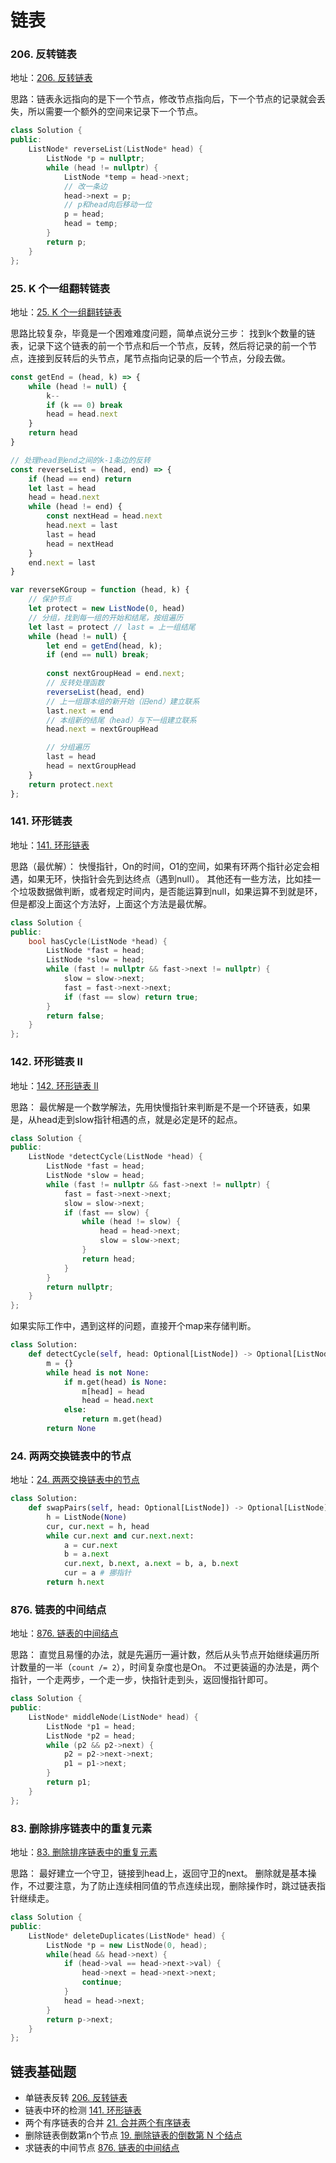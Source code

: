 # 链表

### 206. 反转链表
地址：[206. 反转链表](https://leetcode.cn/problems/reverse-linked-list/)

思路：链表永远指向的是下一个节点，修改节点指向后，下一个节点的记录就会丢失，所以需要一个额外的空间来记录下一个节点。
```c++
class Solution {
public:
    ListNode* reverseList(ListNode* head) {
        ListNode *p = nullptr;
        while (head != nullptr) {
            ListNode *temp = head->next;
            // 改一条边
            head->next = p;
            // p和head向后移动一位
            p = head;
            head = temp;
        }
        return p;
    }
};
```

### 25. K 个一组翻转链表
地址：[25. K 个一组翻转链表](https://leetcode.cn/problems/reverse-nodes-in-k-group/)

思路比较复杂，毕竟是一个困难难度问题，简单点说分三步：
找到k个数量的链表，记录下这个链表的前一个节点和后一个节点，反转，然后将记录的前一个节点，连接到反转后的头节点，尾节点指向记录的后一个节点，分段去做。

```js
const getEnd = (head, k) => {
    while (head != null) {
        k--
        if (k == 0) break
        head = head.next
    }
    return head
}

// 处理head到end之间的k-1条边的反转
const reverseList = (head, end) => {
    if (head == end) return
    let last = head
    head = head.next
    while (head != end) {
        const nextHead = head.next
        head.next = last
        last = head
        head = nextHead
    }
    end.next = last
}

var reverseKGroup = function (head, k) {
    // 保护节点
    let protect = new ListNode(0, head)
    // 分组，找到每一组的开始和结尾，按组遍历
    let last = protect // last = 上一组结尾
    while (head != null) {
        let end = getEnd(head, k);
        if (end == null) break;
        
        const nextGroupHead = end.next;
        // 反转处理函数
        reverseList(head, end)
        // 上一组跟本组的新开始（旧end）建立联系
        last.next = end
        // 本组新的结尾（head）与下一组建立联系
        head.next = nextGroupHead

        // 分组遍历
        last = head
        head = nextGroupHead
    }
    return protect.next
};
```

### 141. 环形链表
地址：[141. 环形链表](https://leetcode.cn/problems/linked-list-cycle/)

思路（最优解）：
快慢指针，On的时间，O1的空间，如果有环两个指针必定会相遇，如果无环，快指针会先到达终点（遇到null）。
其他还有一些方法，比如挂一个垃圾数据做判断，或者规定时间内，是否能运算到null，如果运算不到就是环，但是都没上面这个方法好，上面这个方法是最优解。

```c++
class Solution {
public:
    bool hasCycle(ListNode *head) {
        ListNode *fast = head;
        ListNode *slow = head;
        while (fast != nullptr && fast->next != nullptr) {
            slow = slow->next;
            fast = fast->next->next;
            if (fast == slow) return true;
        }
        return false;
    }
};
```

### 142. 环形链表 II
地址：[142. 环形链表 II](https://leetcode.cn/problems/linked-list-cycle-ii/)

思路：
最优解是一个数学解法，先用快慢指针来判断是不是一个环链表，如果是，从head走到slow指针相遇的点，就是必定是环的起点。

```c++
class Solution {
public:
    ListNode *detectCycle(ListNode *head) {
        ListNode *fast = head;
        ListNode *slow = head;
        while (fast != nullptr && fast->next != nullptr) {
            fast = fast->next->next;
            slow = slow->next;
            if (fast == slow) {
                while (head != slow) {
                    head = head->next;
                    slow = slow->next;
                }
                return head;
            }
        }
        return nullptr;
    }
};
```

如果实际工作中，遇到这样的问题，直接开个map来存储判断。

```python
class Solution:
    def detectCycle(self, head: Optional[ListNode]) -> Optional[ListNode]:
        m = {}
        while head is not None:
            if m.get(head) is None:
                m[head] = head
                head = head.next
            else:
                return m.get(head)
        return None
```

### 24. 两两交换链表中的节点
地址：[24. 两两交换链表中的节点](https://leetcode.cn/problems/swap-nodes-in-pairs/)

```python
class Solution:
    def swapPairs(self, head: Optional[ListNode]) -> Optional[ListNode]:
        h = ListNode(None)
        cur, cur.next = h, head
        while cur.next and cur.next.next:
            a = cur.next
            b = a.next
            cur.next, b.next, a.next = b, a, b.next
            cur = a # 挪指针
        return h.next
```

### 876. 链表的中间结点
地址：[876. 链表的中间结点](https://leetcode.cn/problems/middle-of-the-linked-list/)

思路：
直觉且易懂的办法，就是先遍历一遍计数，然后从头节点开始继续遍历所计数量的一半（`count /= 2`），时间复杂度也是On。
不过更装逼的办法是，两个指针，一个走两步，一个走一步，快指针走到头，返回慢指针即可。

```c++
class Solution {
public:
    ListNode* middleNode(ListNode* head) {
        ListNode *p1 = head;
        ListNode *p2 = head;
        while (p2 && p2->next) {
            p2 = p2->next->next;
            p1 = p1->next;
        }
        return p1;
    }
};
```

### 83. 删除排序链表中的重复元素
地址：[83. 删除排序链表中的重复元素](https://leetcode.cn/problems/remove-duplicates-from-sorted-list/)

思路：
最好建立一个守卫，链接到head上，返回守卫的next。
删除就是基本操作，不过要注意，为了防止连续相同值的节点连续出现，删除操作时，跳过链表指针继续走。

```c++
class Solution {
public:
    ListNode* deleteDuplicates(ListNode* head) {
        ListNode *p = new ListNode(0, head);
        while(head && head->next) {
            if (head->val == head->next->val) {
                head->next = head->next->next;
                continue;
            }
            head = head->next;
        }
        return p->next;
    }
};
```

## 链表基础题

* 单链表反转 [206. 反转链表](https://leetcode.cn/problems/reverse-linked-list/)
* 链表中环的检测 [141. 环形链表](https://leetcode.cn/problems/linked-list-cycle/)
* 两个有序链表的合并 [21. 合并两个有序链表](https://leetcode.cn/problems/merge-two-sorted-lists/)
* 删除链表倒数第n个节点 [19. 删除链表的倒数第 N 个结点](https://leetcode.cn/problems/remove-nth-node-from-end-of-list/)
* 求链表的中间节点 [876. 链表的中间结点](https://leetcode.cn/problems/middle-of-the-linked-list/)
